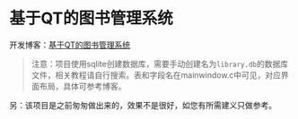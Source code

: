 # 基于QT的图书管理系统
开发博客：[基于QT的图书管理系统](https://cunia.cc/2017/11/10o.html)

> 注意：项目使用sqlite创建数据库，需要手动创建名为`library.db`的数据库文件，相关教程请自行搜索。表和字段名在mainwindow.c中可见，对应界面布局，具体可参考博客。

另：该项目是之前匆匆做出来的，效果不是很好，如您有所需建义只做参考。
